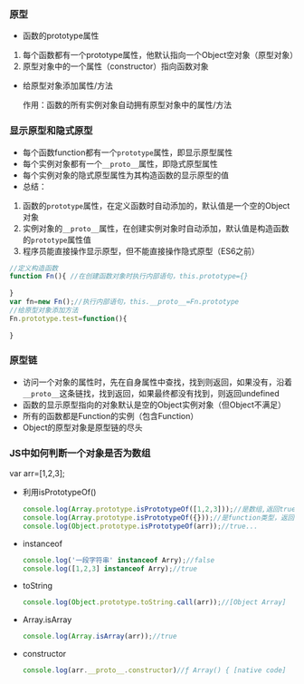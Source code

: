 ### 原型

* 函数的prototype属性

1. 每个函数都有一个prototype属性，他默认指向一个Object空对象（原型对象）
2. 原型对象中的一个属性（constructor）指向函数对象

* 给原型对象添加属性/方法

  作用：函数的所有实例对象自动拥有原型对象中的属性/方法

### 显示原型和隐式原型

* 每个函数function都有一个`prototype`属性，即显示原型属性
* 每个实例对象都有一个`__proto__`属性，即隐式原型属性
* 每个实例对象的隐式原型属性为其构造函数的显示原型的值
* 总结： 

1. 函数的`prototype`属性，在定义函数时自动添加的，默认值是一个空的Object对象
2. 实例对象的`__proto__`属性，在创建实例对象时自动添加，默认值是构造函数的`prototype`属性值
3. 程序员能直接操作显示原型，但不能直接操作隐式原型（ES6之前）

```js
//定义构造函数
function Fn(){ //在创建函数对象时执行内部语句，this.prototype={}
    
}
var fn=new Fn();//执行内部语句，this.__proto__=Fn.prototype
//给原型对象添加方法
Fn.prototype.test=function(){
    
}
```

### 原型链

* 访问一个对象的属性时，先在自身属性中查找，找到则返回，如果没有，沿着`__proto__`这条链找，找到返回，如果最终都没有找到，则返回undefined	
* 函数的显示原型指向的对象默认是空的Object实例对象（但Object不满足）
* 所有的函数都是Function的实例（包含Function）
* Object的原型对象是原型链的尽头

### JS中如何判断一个对象是否为数组

var arr=[1,2,3];

* 利用isPrototypeOf()

  ```js
  console.log(Array.prototype.isPrototypeOf([1,2,3]));//是数组,返回true
  console.log(Array.prototype.isPrototypeOf({}));//是function类型，返回false
  console.log(Object.prototype.isPrototypeOf(arr));//true...
  ```

* instanceof

  ```js
  console.log('一段字符串' instanceof Arry);//false
  console.log([1,2,3] instanceof Arry);//true
  ```

* toString

  ```js
  console.log(Object.prototype.toString.call(arr));//[Object Array]
  ```

* Array.isArray

  ```js
  console.log(Array.isArray(arr));//true
  ```

* constructor

  ```js
  console.log(arr.__proto__.constructor)//ƒ Array() { [native code] 
  ```


